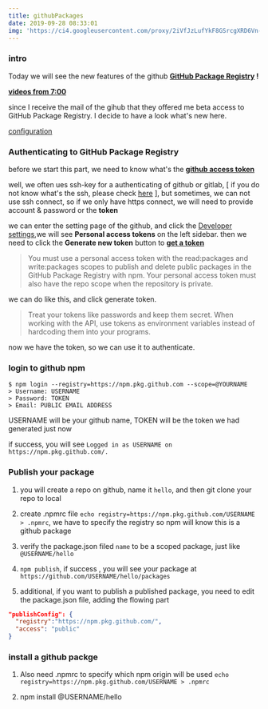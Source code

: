 ```yaml
---
title: githubPackages
date: 2019-09-28 08:33:01
img: 'https://ci4.googleusercontent.com/proxy/2iVfJzLufYkF8GSrcgXRD6Vn-qfA_GQFyBpi4uO0qsGuod31oy0UYYuP5Ws0PUbW787xFQT-FEDywZ8BhSDhMcaMWedQCQUESgYDmaeN-Ak4la2Y8RFLIo2L9Dm1vAQVJnC-UXjeNQUUKs1V8FPWYkFMeSKB0RGiuHY=s0-d-e1-ft#https://gallery.mailchimp.com/9d7ced8c4bbd6c2f238673f0f/images/564593a4-e918-4d30-b030-2c27f578a90d.png'
---
```


<!-- more -->

### intro

Today we will see the new features of the github **[GitHub Package Registry](https://github.com/features/package-registry?utm_source=announcement&utm_medium=email&utm_campaign=ww-gpr-beta) !**

**[videos from 7:00](https://www.youtube.com/watch?v=N_-Cu9_2YAA)**

since I receive the mail of the gihub that they offered me beta access to GitHub Package Registry. I decide to have a look what's new here.

[configuration](https://help.github.com/en/articles/configuring-npm-for-use-with-github-package-registry)

### Authenticating to GitHub Package Registry

before we start this part, we need to know what's the **[github access token](https://help.github.com/en/articles/creating-a-personal-access-token-for-the-command-line)**

well, we often ues ssh-key for a authenticating of github or gitlab, [ if you do not know what's the ssh, please check [here](https://help.github.com/en/articles/connecting-to-github-with-ssh) ], but sometimes, we can not use ssh connect, so if we only have https connect, we will need to provide account & password or the **token**

we can enter the setting page of the github, and click the [Developer settings](https://github.com/settings/tokens),we will see **Personal access tokens** on the left sidebar.
then we need to click the **Generate new token** button to **[get a token](https://help.github.com/en/articles/creating-a-personal-access-token-for-the-command-line)**

> You must use a personal access token with the read:packages and write:packages scopes to publish and delete public packages in the GitHub Package Registry with npm. Your personal access token must also have the repo scope when the repository is private.

we can do like this, and click generate token.

> Treat your tokens like passwords and keep them secret. When working with the API, use tokens as environment variables instead of hardcoding them into your programs.

now we have the token, so we can use it to authenticate.

### login to github npm

```
$ npm login --registry=https://npm.pkg.github.com --scope=@YOURNAME
> Username: USERNAME
> Password: TOKEN
> Email: PUBLIC EMAIL ADDRESS
```

USERNAME will be your github name, TOKEN will be the token we had generated just now

if success, you will see `Logged in as USERNAME on https://npm.pkg.github.com/.`

### Publish your package

1. you will create a repo on github, name it `hello`, and then git clone your repo to local

2. create .npmrc file `echo registry=https://npm.pkg.github.com/USERNAME > .npmrc`, we have to specify the registry so npm will know this is a github package

3. verify the package.json filed `name` to be a scoped package, just like `@USERNAME/hello`

4. `npm publish`, if success , you will see your package at `https://github.com/USERNAME/hello/packages`

5. additional, if you want to publish a published package, you need to edit the package.json file, adding the flowing part

```json
"publishConfig": {
  "registry":"https://npm.pkg.github.com/",
  "access": "public"
}
```

### install a github packge

1. Also need .npmrc to specify which npm origin will be used `echo registry=https://npm.pkg.github.com/USERNAME > .npmrc`

2. npm install @USERNAME/hello
